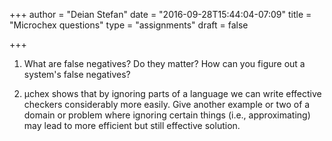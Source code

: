 
+++
author = "Deian Stefan"
date = "2016-09-28T15:44:04-07:09"
title = "Microchex questions"
type = "assignments"
draft = false

+++

1. What are false negatives? Do they matter? How can you figure out a system's
   false negatives?

2. &#181;chex shows that by ignoring parts of a language we can write effective
   checkers considerably more easily. Give another example or two of a domain
   or problem where ignoring certain things (i.e., approximating) may lead to
   more efficient but still effective solution.
